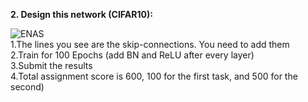 <b>2. Design this network (CIFAR10):</b>

![ENAS](https://user-images.githubusercontent.com/49491447/59156921-a9490680-8ac0-11e9-83fd-574ec621e908.JPG)<br>
   1.The lines you see are the skip-connections. You need to add them<br>
   2.Train for 100 Epochs (add BN and ReLU after every layer)<br>
   3.Submit the results<br>
   4.Total assignment score is 600, 100 for the first task, and 500 for the second)<br>
